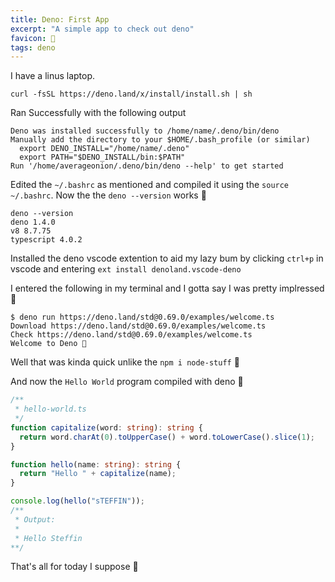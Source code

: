 ```yaml
---
title: Deno: First App
excerpt: "A simple app to check out deno"
favicon: 🦕
tags: deno
---
```


I have a linus laptop.

```
curl -fsSL https://deno.land/x/install/install.sh | sh
```

Ran Successfully with the following output

```
Deno was installed successfully to /home/name/.deno/bin/deno
Manually add the directory to your $HOME/.bash_profile (or similar)
  export DENO_INSTALL="/home/name/.deno"
  export PATH="$DENO_INSTALL/bin:$PATH"
Run '/home/averageonion/.deno/bin/deno --help' to get started
```

Edited the `~/.bashrc` as mentioned and compiled it using the `source ~/.bashrc`. Now the the `deno --version` works 🥳

```
deno --version
deno 1.4.0
v8 8.7.75
typescript 4.0.2
```

Installed the deno vscode extention to aid my lazy bum by clicking `ctrl+p` in vscode and entering `ext install denoland.vscode-deno`

I entered the following in my terminal and I gotta say I was pretty implressed 💃

```
$ deno run https://deno.land/std@0.69.0/examples/welcome.ts
Download https://deno.land/std@0.69.0/examples/welcome.ts
Check https://deno.land/std@0.69.0/examples/welcome.ts
Welcome to Deno 🦕
```

Well that was kinda quick unlike the `npm i node-stuff` 🍻

And now the `Hello World` program compiled with deno 🦕

```ts
/**
 * hello-world.ts
 */
function capitalize(word: string): string {
  return word.charAt(0).toUpperCase() + word.toLowerCase().slice(1);
}

function hello(name: string): string {
  return "Hello " + capitalize(name);
}

console.log(hello("sTEFFIN"));
/**
 * Output:
 *
 * Hello Steffin
**/
```

That's all for today I suppose 🧐
